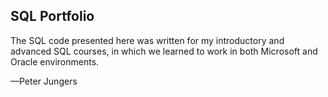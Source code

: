 ## SQL Portfolio
The SQL code presented here was written for my introductory and advanced SQL courses, in which we learned to work in both Microsoft and Oracle environments.

—Peter Jungers